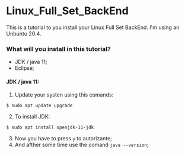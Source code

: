# Linux_Full_Set_BackEnd
This is a tutorial to you install your  Linux Full Set BackEnd. I'm using an Unbuntu 20.4.

### What will you install in this tutorial?
* JDK / java 11;
* Eclipse;

#### JDK / java 11:
 1. Update your systen using this comands:
```
$ sudo apt update upgrade
```
2. To install JDK:
``` 
$ sudo apt install openjdk-11-jdk
```
3. Now you have to press ```y``` to autorizante;
4. And afther some time use the comand ```java --version```;
